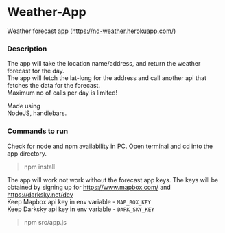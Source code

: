 # Weather-App
Weather forecast app (https://nd-weather.herokuapp.com/)

### Description
The app will take the location name/address, and return the weather forecast for the day.\
The app will fetch the lat-long for the address and call another api that fetches the data for the forecast.\
Maximum no of calls per day is limited!

Made using\
NodeJS, handlebars.

### Commands to run
Check for node and npm availability in PC. 
Open terminal and cd into the app directory.
> npm install 

The app will work not work without the forecast app keys.
The keys will be obtained by signing up for https://www.mapbox.com/ and https://darksky.net/dev \
Keep Mapbox api key in env variable - `MAP_BOX_KEY` \
Keep Darksky api key in env variable - `DARK_SKY_KEY`

> npm src/app.js
